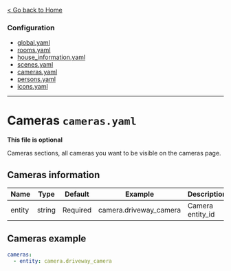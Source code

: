 [< Go back to Home](../index.md)

### Configuration
* [global.yaml](global.md)
* [rooms.yaml](rooms.md)
* [house_information.yaml](house_information.md)
* [scenes.yaml](scenes.md)
* [cameras.yaml](cameras.md)
* [persons.yaml](persons.md)
* [icons.yaml](icons.md)
---

# Cameras `cameras.yaml`

**This file is optional**

Cameras sections, all cameras you want to be visible on the cameras page.

## Cameras information

| Name | Type | Default | Example | Description |
|------------|--------|---------------------------------|-------------------------------------------------------|------------------------------------------------|
| entity | string | Required | camera.driveway_camera | Camera entity_id |

## Cameras example
```YAML
cameras:
  - entity: camera.driveway_camera
``` 
